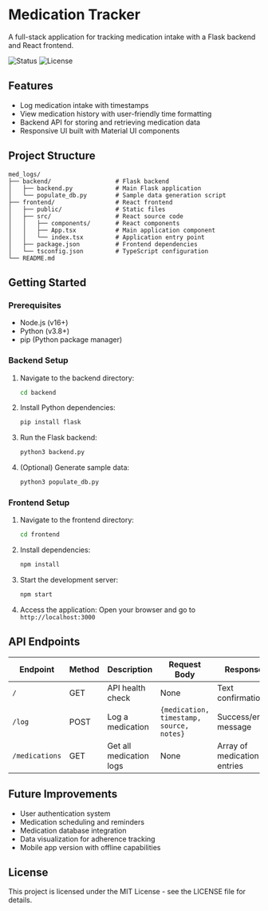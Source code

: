 # Medication Tracker

A full-stack application for tracking medication intake with a Flask backend and React frontend.

![Status](https://img.shields.io/badge/Status-In%20Development-yellow)
![License](https://img.shields.io/badge/License-MIT-blue)

## Features

- Log medication intake with timestamps
- View medication history with user-friendly time formatting
- Backend API for storing and retrieving medication data
- Responsive UI built with Material UI components

## Project Structure

```
med_logs/
├── backend/                  # Flask backend
│   ├── backend.py            # Main Flask application
│   └── populate_db.py        # Sample data generation script
├── frontend/                 # React frontend
│   ├── public/               # Static files
│   ├── src/                  # React source code
│   │   ├── components/       # React components
│   │   ├── App.tsx           # Main application component
│   │   └── index.tsx         # Application entry point
│   ├── package.json          # Frontend dependencies
│   └── tsconfig.json         # TypeScript configuration
└── README.md
```

## Getting Started

### Prerequisites

- Node.js (v16+)
- Python (v3.8+)
- pip (Python package manager)

### Backend Setup

1. Navigate to the backend directory:

   ```bash
   cd backend
   ```

2. Install Python dependencies:

   ```bash
   pip install flask
   ```

3. Run the Flask backend:

   ```bash
   python3 backend.py
   ```

4. (Optional) Generate sample data:
   ```bash
   python3 populate_db.py
   ```

### Frontend Setup

1. Navigate to the frontend directory:

   ```bash
   cd frontend
   ```

2. Install dependencies:

   ```bash
   npm install
   ```

3. Start the development server:

   ```bash
   npm start
   ```

4. Access the application:
   Open your browser and go to `http://localhost:3000`

## API Endpoints

| Endpoint       | Method | Description             | Request Body                             | Response                    |
| -------------- | ------ | ----------------------- | ---------------------------------------- | --------------------------- |
| `/`            | GET    | API health check        | None                                     | Text confirmation           |
| `/log`         | POST   | Log a medication        | `{medication, timestamp, source, notes}` | Success/error message       |
| `/medications` | GET    | Get all medication logs | None                                     | Array of medication entries |

## Future Improvements

- User authentication system
- Medication scheduling and reminders
- Medication database integration
- Data visualization for adherence tracking
- Mobile app version with offline capabilities

## License

This project is licensed under the MIT License - see the LICENSE file for details.
